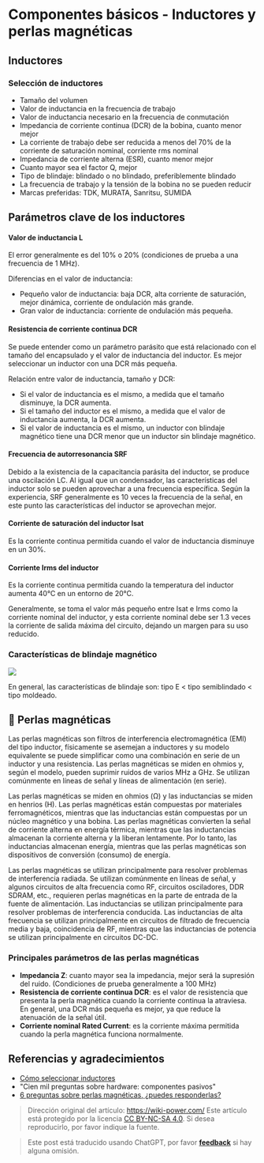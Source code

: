 # Componentes básicos - Inductores y perlas magnéticas

## Inductores

### Selección de inductores

- Tamaño del volumen
- Valor de inductancia en la frecuencia de trabajo
- Valor de inductancia necesario en la frecuencia de conmutación
- Impedancia de corriente continua (DCR) de la bobina, cuanto menor mejor
- La corriente de trabajo debe ser reducida a menos del 70% de la corriente de saturación nominal, corriente rms nominal
- Impedancia de corriente alterna (ESR), cuanto menor mejor
- Cuanto mayor sea el factor Q, mejor
- Tipo de blindaje: blindado o no blindado, preferiblemente blindado
- La frecuencia de trabajo y la tensión de la bobina no se pueden reducir
- Marcas preferidas: TDK, MURATA, Sanritsu, SUMIDA

## Parámetros clave de los inductores

#### Valor de inductancia L

El error generalmente es del 10% o 20% (condiciones de prueba a una frecuencia de 1 MHz).

Diferencias en el valor de inductancia:

- Pequeño valor de inductancia: baja DCR, alta corriente de saturación, mejor dinámica, corriente de ondulación más grande.
- Gran valor de inductancia: corriente de ondulación más pequeña.

#### Resistencia de corriente continua DCR

Se puede entender como un parámetro parásito que está relacionado con el tamaño del encapsulado y el valor de inductancia del inductor. Es mejor seleccionar un inductor con una DCR más pequeña.

Relación entre valor de inductancia, tamaño y DCR:

- Si el valor de inductancia es el mismo, a medida que el tamaño disminuye, la DCR aumenta.
- Si el tamaño del inductor es el mismo, a medida que el valor de inductancia aumenta, la DCR aumenta.
- Si el valor de inductancia es el mismo, un inductor con blindaje magnético tiene una DCR menor que un inductor sin blindaje magnético.

#### Frecuencia de autorresonancia SRF

Debido a la existencia de la capacitancia parásita del inductor, se produce una oscilación LC. Al igual que un condensador, las características del inductor solo se pueden aprovechar a una frecuencia específica. Según la experiencia, SRF generalmente es 10 veces la frecuencia de la señal, en este punto las características del inductor se aprovechan mejor.

#### Corriente de saturación del inductor Isat

Es la corriente continua permitida cuando el valor de inductancia disminuye en un 30%.

#### Corriente Irms del inductor

Es la corriente continua permitida cuando la temperatura del inductor aumenta 40°C en un entorno de 20°C.

Generalmente, se toma el valor más pequeño entre Isat e Irms como la corriente nominal del inductor, y esta corriente nominal debe ser 1.3 veces la corriente de salida máxima del circuito, dejando un margen para su uso reducido.

### Características de blindaje magnético

![](https://img.wiki-power.com/d/wiki-media/img/20210723134135.png)

En general, las características de blindaje son: tipo E < tipo semiblindado < tipo moldeado.

## 🚧 Perlas magnéticas

Las perlas magnéticas son filtros de interferencia electromagnética (EMI) del tipo inductor, físicamente se asemejan a inductores y su modelo equivalente se puede simplificar como una combinación en serie de un inductor y una resistencia. Las perlas magnéticas se miden en ohmios y, según el modelo, pueden suprimir ruidos de varios MHz a GHz. Se utilizan comúnmente en líneas de señal y líneas de alimentación (en serie).

Las perlas magnéticas se miden en ohmios (Ω) y las inductancias se miden en henrios (H). Las perlas magnéticas están compuestas por materiales ferromagnéticos, mientras que las inductancias están compuestas por un núcleo magnético y una bobina. Las perlas magnéticas convierten la señal de corriente alterna en energía térmica, mientras que las inductancias almacenan la corriente alterna y la liberan lentamente. Por lo tanto, las inductancias almacenan energía, mientras que las perlas magnéticas son dispositivos de conversión (consumo) de energía.

Las perlas magnéticas se utilizan principalmente para resolver problemas de interferencia radiada. Se utilizan comúnmente en líneas de señal, y algunos circuitos de alta frecuencia como RF, circuitos osciladores, DDR SDRAM, etc., requieren perlas magnéticas en la parte de entrada de la fuente de alimentación. Las inductancias se utilizan principalmente para resolver problemas de interferencia conducida. Las inductancias de alta frecuencia se utilizan principalmente en circuitos de filtrado de frecuencia media y baja, coincidencia de RF, mientras que las inductancias de potencia se utilizan principalmente en circuitos DC-DC.

### Principales parámetros de las perlas magnéticas

- **Impedancia Z**: cuanto mayor sea la impedancia, mejor será la supresión del ruido. (Condiciones de prueba generalmente a 100 MHz)
- **Resistencia de corriente continua DCR**: es el valor de resistencia que presenta la perla magnética cuando la corriente continua la atraviesa. En general, una DCR más pequeña es mejor, ya que reduce la atenuación de la señal útil.
- **Corriente nominal Rated Current**: es la corriente máxima permitida cuando la perla magnética funciona normalmente.

## Referencias y agradecimientos

- [Cómo seleccionar inductores](https://mp.weixin.qq.com/s/d0rs7d7HB1IaxVe6KhHV2g)
- "Cien mil preguntas sobre hardware: componentes pasivos"
- [6 preguntas sobre perlas magnéticas, ¿puedes responderlas?](https://mp.weixin.qq.com/s/3b5ImnLcfIQbvO-lG-h7PQ)

> Dirección original del artículo: <https://wiki-power.com/>
> Este artículo está protegido por la licencia [CC BY-NC-SA 4.0](https://creativecommons.org/licenses/by/4.0/deed.zh). Si desea reproducirlo, por favor indique la fuente.

> Este post está traducido usando ChatGPT, por favor [**feedback**](https://github.com/linyuxuanlin/Wiki_MkDocs/issues/new) si hay alguna omisión.